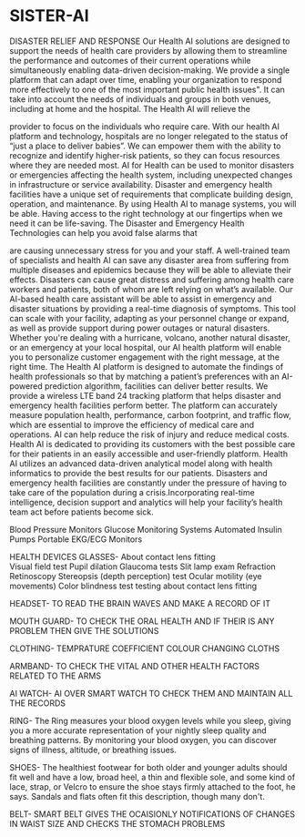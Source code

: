 # SISTER-AI
DISASTER RELIEF AND RESPONSE
Our Health AI solutions are designed to support the needs of health care providers by allowing them to streamline the performance and outcomes of their current operations while
 simultaneously enabling data-driven decision-making. We provide a single platform that can adapt over time, enabling your organization to respond more effectively to one of the most
 important public health issues". It can take into account the needs of individuals and groups in both venues, including at home and the hospital. The Health AI will relieve the 

provider to focus on the individuals who require care. With our health AI platform and technology, hospitals are no longer relegated to the status of “just a place to deliver babies”. 
We can empower them with the ability to recognize and identify higher-risk patients, so they can focus resources where they are needed most. AI for Health can be used to monitor
 disasters or emergencies affecting the health system, including unexpected changes in infrastructure or service availability. Disaster and emergency health facilities have a
 unique set of requirements that complicate building design, operation, and maintenance. By using Health AI to manage systems, you will be able.
Having access to the right technology at our fingertips when we need it can be life-saving. The Disaster and Emergency Health Technologies can help you avoid false alarms that

 are causing unnecessary stress for you and your staff.
A well-trained team of specialists and health AI can save any disaster area from suffering from multiple diseases and epidemics because they will be able to alleviate their effects.
Disasters can cause great distress and suffering among health care workers and patients, both of whom are left relying on what’s available.
Our AI-based health care assistant will be able to assist in emergency and disaster situations by providing a real-time diagnosis of symptoms. This tool can scale with your facility,
 adapting as your personnel change or expand, as well as provide support during power outages or natural disasters.
Whether you're dealing with a hurricane, volcano, another natural disaster, or an emergency at your local hospital, our AI health platform will enable you to personalize customer 
engagement with the right message, at the right time.
The Health AI platform is designed to automate the findings of health professionals so that by matching a patient’s preferences with an AI-powered prediction algorithm, facilities can
 deliver better results.
We provide a wireless LTE band 24 tracking platform that helps disaster and emergency health facilities perform better. The platform can accurately measure population health, performance, carbon footprint, and traffic flow, which are essential to improve the efficiency of medical care and operations.
AI can help reduce the risk of injury and reduce medical costs.
Health AI is dedicated to providing its customers with the best possible care for their patients in an easily accessible and user-friendly platform. Health AI utilizes an advanced
 data-driven analytical model along with health informatics to provide the best results for our patients.
Disasters and emergency health facilities are constantly under the pressure of having to take care of the population during a crisis.Incorporating real-time intelligence, decision 
support and analytics will help your facility’s health team act before patients become sick.

Blood Pressure Monitors
Glucose Monitoring Systems
Automated Insulin Pumps
Portable EKG/ECG Monitors


HEALTH DEVICES
GLASSES-   About contact lens fitting  
                   Visual field test
                   Pupil dilation
                   Glaucoma tests
                   Slit lamp exam
                   Refraction
                   Retinoscopy
                   Stereopsis (depth perception) test
                   Ocular motility (eye movements)
                   Color blindness test
                  testing about contact lens fitting

HEADSET-  TO READ THE BRAIN WAVES AND MAKE A RECORD OF IT

MOUTH GUARD- TO CHECK THE ORAL HEALTH AND IF THEIR IS ANY PROBLEM THEN GIVE THE           SOLUTIONS

CLOTHING-   TEMPRATURE COEFFICIENT COLOUR CHANGING CLOTHS 

ARMBAND-  TO CHECK THE VITAL AND OTHER HEALTH FACTORS RELATED TO THE ARMS

AI WATCH-    AI OVER SMART  WATCH TO CHECK THEM AND MAINTAIN ALL THE RECORDS 

RING-     The Ring measures your blood oxygen levels while you sleep, giving you a more accurate representation of your nightly sleep quality and breathing patterns. By monitoring your
 blood oxygen, you can discover signs of illness, altitude, or breathing issues.

SHOES-   The healthiest footwear for both older and younger adults should fit well and have a low, broad heel, a thin and flexible sole, and some kind of lace, strap, or Velcro to ensure
 the shoe stays firmly attached to the foot, he says. Sandals and flats often fit this description, though many don't.

BELT-   SMART BELT GIVES THE OCAISIONLY NOTIFICATIONS OF CHANGES IN WAIST SIZE AND CHECKS THE STOMACH PROBLEMS



